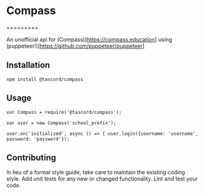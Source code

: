 # Compass
=========

An unofficial api for (Compass)[https://compass.education] using (puppeteer!)[https://github.com/puppeteer/puppeteer]

## Installation

  `npm install @tascord/compass`

## Usage

    var Compass = require('@tascord/compass');

    var user = new Compass('school_prefix');
  
    user.on('initialized', async () => { user.login({username: 'username', password: 'password'});

## Contributing

In lieu of a formal style guide, take care to maintain the existing coding style. Add unit tests for any new or changed functionality. Lint and test your code.
